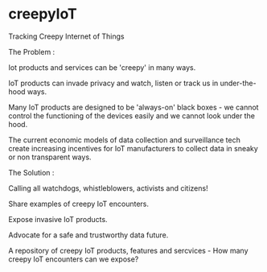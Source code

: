 # creepyIoT

Tracking Creepy Internet of Things

The Problem :

Iot products and services can be 'creepy' in many ways.

IoT products can invade privacy and watch, listen or track us in under-the-hood ways.

Many IoT products are designed to be 'always-on' black boxes - we cannot control the functioning of the devices easily and we cannot look under the hood. 

The current economic models of data collection and surveillance tech create increasing incentives for IoT manufacturers to collect data in sneaky or non transparent ways.

The Solution :

Calling all watchdogs, whistleblowers, activists and citizens!

Share examples of creepy IoT encounters.

Expose invasive IoT products.

Advocate for a safe and trustworthy data future.

A repository of creepy IoT products, features and sercvices - How many creepy IoT encounters can we expose?
